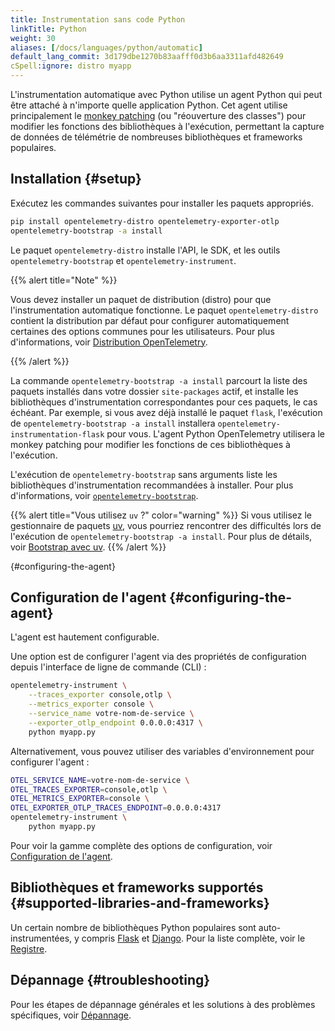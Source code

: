 ```yaml
---
title: Instrumentation sans code Python
linkTitle: Python
weight: 30
aliases: [/docs/languages/python/automatic]
default_lang_commit: 3d179dbe1270b83aafff0d3b6aa3311afd482649
cSpell:ignore: distro myapp
---
```


L'instrumentation automatique avec Python utilise un agent Python qui peut être
attaché à n'importe quelle application Python. Cet agent utilise principalement
le [monkey patching](https://fr.wikipedia.org/wiki/Monkey_patch) (ou
"réouverture des classes") pour modifier les fonctions des bibliothèques à
l'exécution, permettant la capture de données de télémétrie de nombreuses
bibliothèques et frameworks populaires.

## Installation {#setup}

Exécutez les commandes suivantes pour installer les paquets appropriés.

```sh
pip install opentelemetry-distro opentelemetry-exporter-otlp
opentelemetry-bootstrap -a install
```

Le paquet `opentelemetry-distro` installe l'API, le SDK, et les outils
`opentelemetry-bootstrap` et `opentelemetry-instrument`.

{{% alert title="Note" %}}

Vous devez installer un paquet de distribution (distro) pour que
l'instrumentation automatique fonctionne. Le paquet `opentelemetry-distro`
contient la distribution par défaut pour configurer automatiquement certaines
des options communes pour les utilisateurs. Pour plus d'informations, voir
[Distribution OpenTelemetry](/docs/languages/python/distro/).

{{% /alert %}}

La commande `opentelemetry-bootstrap -a install` parcourt la liste des paquets
installés dans votre dossier `site-packages` actif, et installe les
bibliothèques d'instrumentation correspondantes pour ces paquets, le cas
échéant. Par exemple, si vous avez déjà installé le paquet `flask`, l'exécution
de `opentelemetry-bootstrap -a install` installera
`opentelemetry-instrumentation-flask` pour vous. L'agent Python OpenTelemetry
utilisera le monkey patching pour modifier les fonctions de ces bibliothèques à
l'exécution.

L'exécution de `opentelemetry-bootstrap` sans arguments liste les bibliothèques
d'instrumentation recommandées à installer. Pour plus d'informations, voir
[`opentelemetry-bootstrap`](https://github.com/open-telemetry/opentelemetry-python-contrib/tree/main/opentelemetry-instrumentation#opentelemetry-bootstrap).

{{% alert title="Vous utilisez <code>uv</code> ?" color="warning" %}} Si vous
utilisez le gestionnaire de paquets [uv](https://docs.astral.sh/uv/), vous
pourriez rencontrer des difficultés lors de l'exécution de
`opentelemetry-bootstrap -a install`. Pour plus de détails, voir
[Bootstrap avec uv](troubleshooting/#bootstrap-using-uv). {{% /alert %}}

{#configuring-the-agent}

## Configuration de l'agent {#configuring-the-agent}

L'agent est hautement configurable.

Une option est de configurer l'agent via des propriétés de configuration depuis
l'interface de ligne de commande (CLI) :

```sh
opentelemetry-instrument \
    --traces_exporter console,otlp \
    --metrics_exporter console \
    --service_name votre-nom-de-service \
    --exporter_otlp_endpoint 0.0.0.0:4317 \
    python myapp.py
```

Alternativement, vous pouvez utiliser des variables d'environnement pour
configurer l'agent :

```sh
OTEL_SERVICE_NAME=votre-nom-de-service \
OTEL_TRACES_EXPORTER=console,otlp \
OTEL_METRICS_EXPORTER=console \
OTEL_EXPORTER_OTLP_TRACES_ENDPOINT=0.0.0.0:4317
opentelemetry-instrument \
    python myapp.py
```

Pour voir la gamme complète des options de configuration, voir
[Configuration de l'agent](configuration).

## Bibliothèques et frameworks supportés {#supported-libraries-and-frameworks}

Un certain nombre de bibliothèques Python populaires sont auto-instrumentées, y
compris
[Flask](https://github.com/open-telemetry/opentelemetry-python-contrib/tree/main/instrumentation/opentelemetry-instrumentation-flask)
et
[Django](https://github.com/open-telemetry/opentelemetry-python-contrib/tree/main/instrumentation/opentelemetry-instrumentation-django).
Pour la liste complète, voir le
[Registre](/ecosystem/registry/?language=python&component=instrumentation).

## Dépannage {#troubleshooting}

Pour les étapes de dépannage générales et les solutions à des problèmes
spécifiques, voir [Dépannage](./troubleshooting/).
